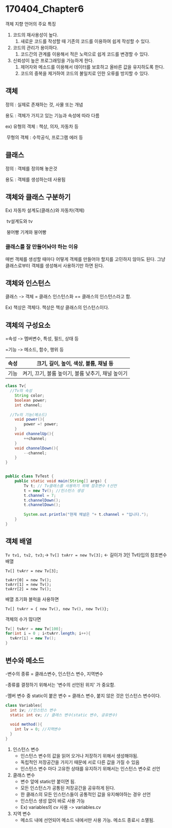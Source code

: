 # 170404_Chapter6

객체 지향 언어의 주요 특징

1. 코드의 재사용성이 높다.
   1. 새로운 코드를 작성할 때 기존의 코드를 이용하여 쉽게 작성할 수 있다.
2. 코드의 관리가 용이하다.
   1. 코드간의 관계를 이용해서 적은 노력으로 쉽게 코드를 변경할 수 있다.
3. 신뢰성이 높은 프로그래밍을 가능하게 한다.
   1. 제어자와 메소드를 이용해서 데이터를 보호하고 올바른 값을 유지하도록 한다.
   2. 코드의 중복을 제거하여 코드의 불일치로 인한 오류를 방지할 수 있다.



## 객체

정의 : 실제로 존재하는 것, 사물 또는 개념

용도 : 객체가 가지고 있는 기능과 속성에 따라 다름



ex) 유형의 객체 : 책상, 의자, 자동차 등

​      무형의 객체 : 수학공식, 프로그램 에러 등 



## 클래스

정의 : 객체를 정의해 놓은것

용도 : 객체를 생성하는데 사용됨



## 객체와 클래스 구분하기

Ex) 자동차 설계도(클래스)와 자동차(객체)

​	tv설계도와 tv

​	붕어빵 기계와 붕어빵



### 클래스를 잘 만들어놔야 하는 이유

매번 객체를 생성할 때마다 어떻게 객체를 만들어야 할지를 고민하지 않아도 된다. 그냥 클래스로부터 객체를 생성해서 사용하기만 하면 된다.



## 객체와 인스턴스

클래스 -> 객체 = 클래스 인스턴스화 == 클래스의 인스턴스라고 함. 

Ex) 책상은 객체다. 책상은 책상 클래스의 인스턴스이다.



## 객체의 구성요소

=속성 -> 멤버변수, 특성, 필드, 상태 등

=기능 -> 메소드, 함수, 행위 등



|  속성  | 크기, 길이, 높이, 색상, 볼륨, 채널 등       |
| :--: | ------------------------------ |
|  기능  | 켜기, 끄기, 볼륨 높이기, 볼륨 낮추기, 채널 높이기 |



```java
class Tv{
  //Tv의 속성
	String color;
	boolean power;
	int channel;
	
  //Tv의 기능(메소드)
	void power(){
		power =! power;
	}
	void channelUp(){
		++channel;
	}
	void channelDown(){
		--channel;
	}
}


public class TvTest {
	public static void main(String[] args) {
		Tv t; // Tv클래스를 사용하기 위해 참조변수 t선언
		t = new Tv(); //인스턴스 생성 
		t.channel = 7;
		t.channelDown();
		t.channelDown();
		
		System.out.println("현재 채널은 "+ t.channel + "입니다.");
	}
}

```



## 객체 배열

`Tv tv1, tv2, tv3;`-> `Tv[] tvArr = new Tv[3];`  <- 길이가 3인 Tv타입의 참조변수 배열

```
Tv[] tvArr = new Tv[3];

tvArr[0] = new Tv();
tvArr[1] = new Tv();
tvArr[2] = new Tv();
```

배열 초기화 블럭을 사용하면

```
Tv[] tvArr = { new Tv(), new Tv(), new Tv()};
```

객체의 수가 많다면

```java
Tv[] tvArr = new Tv[100];
for(int i = 0 ; i<tvArr.length; i++){
  tvArr[i] = new Tv();
}
```



## 변수와 메소드

-변수의 종류 = 클래스변수, 인스턴스 변수, 지역변수

-종류를 결정하기 위해서는 '변수의 선언된 위치' 가 중요함. 

-멤버 변수 중 static이 붙은 변수 = 클래스 변수, 붙지 않은 것은 인스턴스 변수이다. 

```Java
class Variables{
  int iv; //인스턴스 변수
  static int cv; // 클래스 변수(static 변수, 공유변수)
  
  void method(){
    int lv = 0; //지역변수
  }
}
```



1. 인스턴스 변수
   - 인스턴스 변수의 값을 읽어 오거나 저장하기 위해서 생성해야됨.
   - 독립적인 저장공간을 가지기 때문에 서로 다른 값을 가질 수 있음
   - 인스턴스 변수 마다 고유한 상태를 유지하기 위해서는 인스턴스 변수로 선언
2. 클래스 변수
   - 변수 앞에 static만 붙이면 됨.
   - 모든 인스턴스가 공통된 저장공간을 공유하게 된다.
   - 한 클래스의 모든 인스턴스들이 공통적인 값을 유지해야하는 경우 선언
   - 인스턴스 생성 없이 바로 사용 가능
   - Ex) variables의 cv 사용 -> variables.cv
3. 지역 변수
   - 메소드 내에 선언되어 메소드 내에서만 사용 가능. 메소드 종료시 소멸됨.